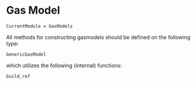 # Gas Model

```@meta
CurrentModule = GasModels
```

All methods for constructing gasmodels should be defined on the following type:

```@docs
GenericGasModel
```

which utilizes the following (internal) functions:

```@docs
build_ref
```
